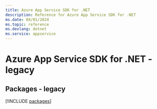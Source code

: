 ```yaml
---
title: Azure App Service SDK for .NET
description: Reference for Azure App Service SDK for .NET
ms.date: 04/01/2024
ms.topic: reference
ms.devlang: dotnet
ms.service: appservice
---
```

# Azure App Service SDK for .NET - legacy
## Packages - legacy
[!INCLUDE [packages](app-service-index.md)]